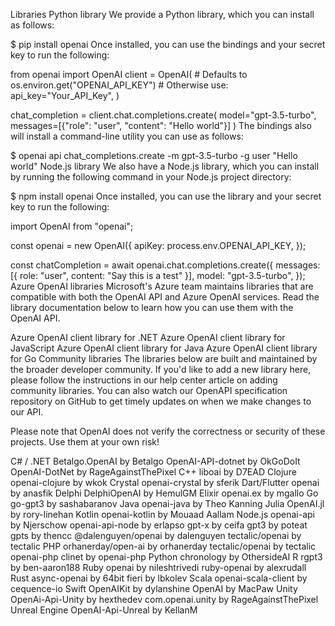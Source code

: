 Libraries
Python library
We provide a Python library, which you can install as follows:

$ pip install openai
Once installed, you can use the bindings and your secret key to run the following:

from openai import OpenAI
client = OpenAI(
    # Defaults to os.environ.get("OPENAI_API_KEY")
    # Otherwise use: api_key="Your_API_Key",
)

chat_completion = client.chat.completions.create(
    model="gpt-3.5-turbo",
    messages=[{"role": "user", "content": "Hello world"}]
)
The bindings also will install a command-line utility you can use as follows:

$ openai api chat_completions.create -m gpt-3.5-turbo -g user "Hello world"
Node.js library
We also have a Node.js library, which you can install by running the following command in your Node.js project directory:

$ npm install openai
Once installed, you can use the library and your secret key to run the following:

import OpenAI from "openai";

const openai = new OpenAI({
    apiKey: process.env.OPENAI_API_KEY,
});

const chatCompletion = await openai.chat.completions.create({
    messages: [{ role: "user", content: "Say this is a test" }],
    model: "gpt-3.5-turbo",
});
Azure OpenAI libraries
Microsoft's Azure team maintains libraries that are compatible with both the OpenAI API and Azure OpenAI services. Read the library documentation below to learn how you can use them with the OpenAI API.

Azure OpenAI client library for .NET
Azure OpenAI client library for JavaScript
Azure OpenAI client library for Java
Azure OpenAI client library for Go
Community libraries
The libraries below are built and maintained by the broader developer community. If you'd like to add a new library here, please follow the instructions in our help center article on adding community libraries. You can also watch our OpenAPI specification repository on GitHub to get timely updates on when we make changes to our API.

Please note that OpenAI does not verify the correctness or security of these projects. Use them at your own risk!

C# / .NET
Betalgo.OpenAI by Betalgo
OpenAI-API-dotnet by OkGoDoIt
OpenAI-DotNet by RageAgainstThePixel
C++
liboai by D7EAD
Clojure
openai-clojure by wkok
Crystal
openai-crystal by sferik
Dart/Flutter
openai by anasfik
Delphi
DelphiOpenAI by HemulGM
Elixir
openai.ex by mgallo
Go
go-gpt3 by sashabaranov
Java
openai-java by Theo Kanning
Julia
OpenAI.jl by rory-linehan
Kotlin
openai-kotlin by Mouaad Aallam
Node.js
openai-api by Njerschow
openai-api-node by erlapso
gpt-x by ceifa
gpt3 by poteat
gpts by thencc
@dalenguyen/openai by dalenguyen
tectalic/openai by tectalic
PHP
orhanerday/open-ai by orhanerday
tectalic/openai by tectalic
openai-php clinet by openai-php
Python
chronology by OthersideAI
R
rgpt3 by ben-aaron188
Ruby
openai by nileshtrivedi
ruby-openai by alexrudall
Rust
async-openai by 64bit
fieri by lbkolev
Scala
openai-scala-client by cequence-io
Swift
OpenAIKit by dylanshine
OpenAI by MacPaw
Unity
OpenAi-Api-Unity by hexthedev
com.openai.unity by RageAgainstThePixel
Unreal Engine
OpenAI-Api-Unreal by KellanM